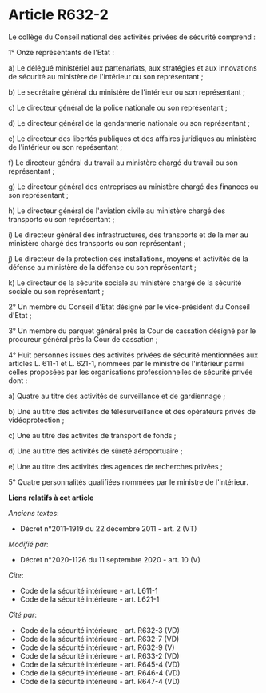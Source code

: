# Article R632-2

Le collège du Conseil national des activités privées de sécurité comprend :

1° Onze représentants de l'Etat :

a) Le délégué ministériel aux partenariats, aux stratégies et aux innovations de sécurité au ministère de l'intérieur ou son
représentant ;

b) Le secrétaire général du ministère de l'intérieur ou son représentant ;

c) Le directeur général de la police nationale ou son représentant ;

d) Le directeur général de la gendarmerie nationale ou son représentant ;

e) Le directeur des libertés publiques et des affaires juridiques au ministère de l'intérieur ou son représentant ;

f) Le directeur général du travail au ministère chargé du travail ou son représentant ;

g) Le directeur général des entreprises au ministère chargé des finances ou son représentant ;

h) Le directeur général de l'aviation civile au ministère chargé des transports ou son représentant ;

i) Le directeur général des infrastructures, des transports et de la mer au ministère chargé des transports ou son
représentant ;

j) Le directeur de la protection des installations, moyens et activités de la défense au ministère de la défense ou son
représentant ;

k) Le directeur de la sécurité sociale au ministère chargé de la sécurité sociale ou son représentant ;

2° Un membre du Conseil d'Etat désigné par le vice-président du Conseil d'Etat ;

3° Un membre du parquet général près la Cour de cassation désigné par le procureur général près la Cour de cassation ;

4° Huit personnes issues des activités privées de sécurité mentionnées aux articles L. 611-1 et L. 621-1, nommées par le
ministre de l'intérieur parmi celles proposées par les organisations professionnelles de sécurité privée dont :

a) Quatre au titre des activités de surveillance et de gardiennage ;

b) Une au titre des activités de télésurveillance et des opérateurs privés de vidéoprotection ;

c) Une au titre des activités de transport de fonds ;

d) Une au titre des activités de sûreté aéroportuaire ;

e) Une au titre des activités des agences de recherches privées ;

5° Quatre personnalités qualifiées nommées par le ministre de l'intérieur.

**Liens relatifs à cet article**

_Anciens textes_:

  - Décret n°2011-1919 du 22 décembre 2011 - art. 2 (VT)

_Modifié par_:

  - Décret n°2020-1126 du 11 septembre 2020 - art. 10 (V)

_Cite_:

  - Code de la sécurité intérieure - art. L611-1
  - Code de la sécurité intérieure - art. L621-1

_Cité par_:

  - Code de la sécurité intérieure - art. R632-3 (VD)
  - Code de la sécurité intérieure - art. R632-7 (VD)
  - Code de la sécurité intérieure - art. R632-9 (V)
  - Code de la sécurité intérieure - art. R633-2 (VD)
  - Code de la sécurité intérieure - art. R645-4 (VD)
  - Code de la sécurité intérieure - art. R646-4 (VD)
  - Code de la sécurité intérieure - art. R647-4 (VD)
